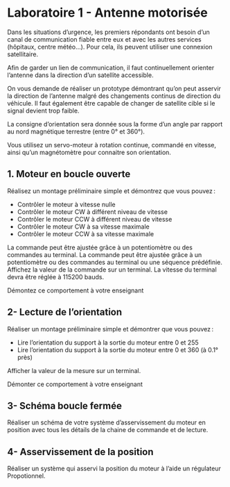 # Laboratoire 1 - Antenne motorisée

Dans les situations d’urgence, les premiers répondants ont besoin d’un canal de communication fiable entre eux et avec les autres services (hôpitaux, centre météo…). Pour cela, ils peuvent utiliser une connexion satellitaire.  

Afin de garder un lien de communication, il faut continuellement orienter l’antenne dans la direction d’un satellite accessible. 

On vous demande de réaliser un prototype démontrant qu’on peut asservir la direction de l’antenne malgré des changements continus de direction du véhicule. Il faut également être capable de changer de satellite cible si le signal devient trop faible. 

La consigne d’orientation sera donnée sous la forme d’un angle par rapport au nord magnétique terrestre (entre 0° et 360°). 

Vous utilisez un servo-moteur à rotation continue, commandé en vitesse, ainsi qu’un magnétomètre pour connaitre son orientation. 

## 1. Moteur en boucle ouverte 

Réalisez un montage préliminaire simple et démontrez que vous pouvez : 

- Contrôler le moteur à vitesse nulle 
- Contrôler le moteur CW à différent niveau de vitesse
- Contrôler le moteur CCW à différent niveau de vitesse
- Contrôler le moteur CW à sa vitesse maximale
- Contrôler le moteur CCW à sa vitesse maximale

La commande peut être ajustée grâce à un potentiomètre ou des commandes au terminal. La commande peut être ajustée grâce à un potentiomètre ou des commandes au terminal ou une séquence prédéfinie. Affichez la valeur de la commande sur un terminal. La vitesse du terminal devra être réglée à 115200 bauds. 

Démontez ce comportement à votre enseignant 

## 2- Lecture de l’orientation 

Réaliser un montage préliminaire simple et démontrer que vous pouvez : 

- Lire l’orientation du support à la sortie du moteur entre 0 et 255
- Lire l’orientation du support à la sortie du moteur entre 0 et 360 (à 0.1° près) 

Afficher la valeur de la mesure sur un terminal. 

Démonter ce comportement à votre enseignant 

## 3- Schéma boucle fermée 

Réaliser un schéma de votre système d’asservissement du moteur en position avec tous les détails de la chaine de commande et de lecture. 

## 4- Asservissement de la position 

Réaliser un système qui asservi la position du moteur à l’aide un régulateur Propotionnel. 
